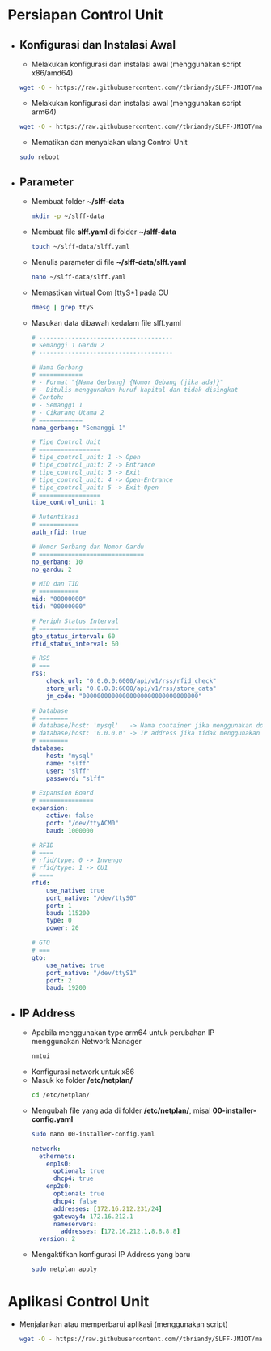
# Persiapan Control Unit
- ## Konfigurasi dan Instalasi Awal
    - Melakukan konfigurasi dan instalasi awal (menggunakan script x86/amd64)
    ```bash
    wget -O - https://raw.githubusercontent.com//tbriandy/SLFF-JMIOT/main/slff_prepare.sh | bash
    ```
    - Melakukan konfigurasi dan instalasi awal (menggunakan script arm64)
    ```bash
    wget -O - https://raw.githubusercontent.com//tbriandy/SLFF-JMIOT/main/slff_prepare_arm.sh | bash
    ```

    - Mematikan dan menyalakan ulang Control Unit
    ```bash
    sudo reboot
    ```
- ## Parameter
  - Membuat folder **~/slff-data**
      ```bash
      mkdir -p ~/slff-data
      ```
  - Membuat file **slff.yaml** di folder **~/slff-data**
      ```bash
      touch ~/slff-data/slff.yaml
      ```
  - Menulis parameter di file **~/slff-data/slff.yaml**
      ```bash
      nano ~/slff-data/slff.yaml
      ```
  - Memastikan virtual Com [ttyS*] pada CU 
      ```bash
      dmesg | grep ttyS

  - Masukan data dibawah kedalam file slff.yaml
      ```yaml
      # -------------------------------------
      # Semanggi 1 Gardu 2
      # -------------------------------------

      # Nama Gerbang
      # ============
      # - Format "{Nama Gerbang} {Nomor Gebang (jika ada)}"
      # - Ditulis menggunakan huruf kapital dan tidak disingkat
      # Contoh:
      # - Semanggi 1
      # - Cikarang Utama 2
      # ============
      nama_gerbang: "Semanggi 1"

      # Tipe Control Unit
      # =================
      # tipe_control_unit: 1 -> Open
      # tipe_control_unit: 2 -> Entrance
      # tipe_control_unit: 3 -> Exit
      # tipe_control_unit: 4 -> Open-Entrance
      # tipe_control_unit: 5 -> Exit-Open
      # =================
      tipe_control_unit: 1

      # Autentikasi
      # ===========
      auth_rfid: true

      # Nomor Gerbang dan Nomor Gardu
      # =============================
      no_gerbang: 10
      no_gardu: 2

      # MID dan TID
      # ===========
      mid: "00000000"
      tid: "00000000"

      # Periph Status Interval
      # ======================
      gto_status_interval: 60
      rfid_status_interval: 60

      # RSS
      # ===
      rss:
          check_url: "0.0.0.0:6000/api/v1/rss/rfid_check"
          store_url: "0.0.0.0:6000/api/v1/rss/store_data"
          jm_code: "00000000000000000000000000000000"

      # Database
      # ========
      # database/host: 'mysql'   -> Nama container jika menggunakan docker
      # database/host: '0.0.0.0' -> IP address jika tidak menggunakan docker
      # ========
      database:
          host: "mysql"
          name: "slff"
          user: "slff"
          password: "slff"

      # Expansion Board
      # ===============
      expansion:
          active: false
          port: "/dev/ttyACM0"
          baud: 1000000

      # RFID
      # ====
      # rfid/type: 0 -> Invengo
      # rfid/type: 1 -> CU1
      # ====
      rfid:
          use_native: true
          port_native: "/dev/ttyS0"
          port: 1
          baud: 115200
          type: 0
          power: 20

      # GTO
      # ===
      gto:
          use_native: true
          port_native: "/dev/ttyS1"
          port: 2
          baud: 19200
      ```
- ## IP Address
  - Apabila menggunakan type arm64 untuk perubahan IP menggunakan Network Manager
    ```bash
    nmtui
    ```
  - Konfigurasi network untuk x86
  - Masuk ke folder **/etc/netplan/**
    ```bash
    cd /etc/netplan/
    ```
  - Mengubah file yang ada di folder **/etc/netplan/**, misal **00-installer-config.yaml**
    ```bash
    sudo nano 00-installer-config.yaml
    ```
    ```yaml
    network:
      ethernets:
        enp1s0:
          optional: true
          dhcp4: true
        enp2s0:
          optional: true
          dhcp4: false
          addresses: [172.16.212.231/24]
          gateway4: 172.16.212.1
          nameservers:
            addresses: [172.16.212.1,8.8.8.8]
      version: 2
    ```
  - Mengaktifkan konfigurasi IP Address yang baru
    ```bash
    sudo netplan apply
    ```
# Aplikasi Control Unit
- Menjalankan atau memperbarui aplikasi (menggunakan script)
  ```bash
  wget -O - https://raw.githubusercontent.com//tbriandy/SLFF-JMIOT/main/slff_start_or_update.sh | bash
  ```